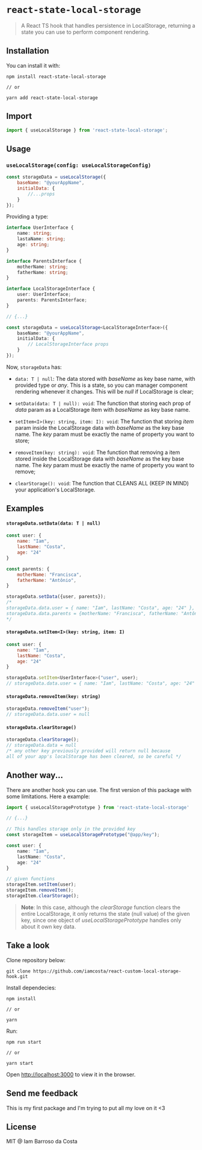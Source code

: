 # `react-state-local-storage`

> A React TS hook that handles persistence in LocalStorage, returning a state you can use to perform component rendering.

## Installation

You can install it with:

```
npm install react-state-local-storage

// or

yarn add react-state-local-storage
```

## Import

```js
import { useLocalStorage } from 'react-state-local-storage';
```

## Usage
### `useLocalStorage(config: useLocalStorageConfig)`
```js
const storageData = useLocalStorage({
    baseName: "@yourAppName",
    initialData: {
        //...props
    }
});
```
Providing a type:
```typescript
interface UserInterface {
    name: string;
    lastaName: string;
    age: string;
}

interface ParentsInterface {
    motherName: string;
    fatherName: string;
}

interface LocalStorageInterface {
    user: UserInterface;
    parents: ParentsInterface;
}

// {...}

const storageData = useLocalStorage<LocalStorageInterface>({
    baseName: "@yourAppName",
    initialData: {
        // LocalStorageInterface props
    }
});
```

Now, `storageData` has:

- `data: T | null`: The data stored with <i>baseName</i> as key base name, with provided type or <i>any</i>. This is a state, so you can manager component rendering whenever it changes. This will be <i>null</i> if LocalStorage is clear;

- `setData(data: T | null): void`: The function that storing each prop of <i>data</i> param as a LocalStorage item with <i>baseName</i> as key base name. 

- `setItem<I>(key: string, item: I): void`: The function that storing <i>item</i> param inside the LocalStorage data with <i>baseName</i> as the key base name. The <i>key</i> param must be exactly the name of property you want to store;

- `removeItem(key: string): void`: The function that removing a item stored inside the LocalStorage data with <i>baseName</i> as the key base name. The <i>key</i> param must be exactly the name of property you want to remove;

- `clearStorage(): void`: The function that CLEANS ALL (KEEP IN MIND) your application's LocalStorage.

## Examples

#### `storageData.setData(data: T | null)`
```js
const user: {
    name: "Iam",
    lastName: "Costa",
    age: "24"
}

const parents: {
    motherName: "Francisca",
    fatherName: "Antônio",
}

storageData.setData({user, parents});
/* 
storageData.data.user = { name: "Iam", lastName: "Costa", age: "24" },
storageData.data.parents = {motherName: "Francisca", fatherName: "Antônio"}
*/
```

#### `storageData.setItem<I>(key: string, item: I)`
```js
const user: {
    name: "Iam",
    lastName: "Costa",
    age: "24"
}

storageData.setItem<UserInterface>("user", user);
// storageData.data.user = { name: "Iam", lastName: "Costa", age: "24" }
```

#### `storageData.removeItem(key: string)`
```js
storageData.removeItem("user");
// storageData.data.user = null
```

#### `storageData.clearStorage()`
```js
storageData.clearStorage();
// storageData.data = null
/* any other key previously provided will return null because 
all of your app's localStorage has been cleared, so be careful */
```


## Another way...
There are another hook you can use. The first version of this package with some limitations. Here a example:

```typescript
import { useLocalStoragePrototype } from 'react-state-local-storage'

// {...}

// This handles storage only in the provided key
const storageItem = useLocalStoragePrototype("@app/key");

const user: {
    name: "Iam",
    lastName: "Costa",
    age: "24"
}

// given functions
storageItem.setItem(user);
storageItem.removeItem();
storageItem.clearStorage();
```
>**Note**: In this case, although the <i>clearStorage</i> function clears the entire LocalStorage, it only returns the state (null value) of the given key, since one object of <i>useLocalStoragePrototype</i> handles only about it own key data.

## Take a look

Clone repository below:
```
git clone https://github.com/iamcosta/react-custom-local-storage-hook.git
```
Install dependecies:
```
npm install

// or 

yarn
```
Run:
```
npm run start

// or 

yarn start
```
Open [http://localhost:3000](http://localhost:3000) to view it in the browser.

## Send me feedback
This is my first package and I'm trying to put all my love on it <3

## License

MIT @ Iam Barroso da Costa
